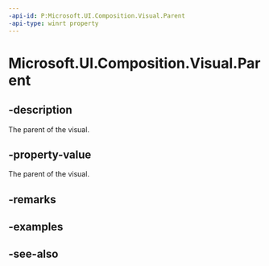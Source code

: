 ```yaml
---
-api-id: P:Microsoft.UI.Composition.Visual.Parent
-api-type: winrt property
---
```


<!-- Property syntax
public Windows.UI.Composition.ContainerVisual Parent { get; }
-->

# Microsoft.UI.Composition.Visual.Parent

## -description
The parent of the visual.

## -property-value
The parent of the visual.

## -remarks

## -examples

## -see-also
